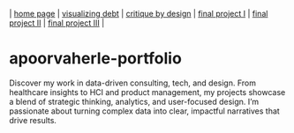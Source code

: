 | [home page](https://herleapoorva.github.io/apoorvaherle-portfolio/) | [visualizing debt](https://herleapoorva.github.io/apoorvaherle-portfolio/visualizing-government-debt) | [critique by design](https://herleapoorva.github.io/apoorvaherle-portfolio/critiqueBYdesign) | [final project I](https://herleapoorva.github.io/apoorvaherle-portfolio/final_project_ApoorvaHerle.md) | [final project II](final-project-part-two) | [final project III](final-project-part-three) |


# apoorvaherle-portfolio
Discover my work in data-driven consulting, tech, and design. From healthcare insights to HCI and product management, my projects showcase a blend of strategic thinking, 
analytics, and user-focused design. I’m passionate about turning complex data into clear, impactful narratives that drive results.
